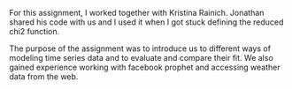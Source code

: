 For this assignment, I worked together with Kristina Rainich. Jonathan shared his code with us and I used it when I got stuck defining the reduced chi2 function. 

The purpose of the assignment was to introduce us to different ways of modeling time series data and to evaluate and compare their fit. We also gained experience working with facebook prophet and accessing weather data from the web. 

